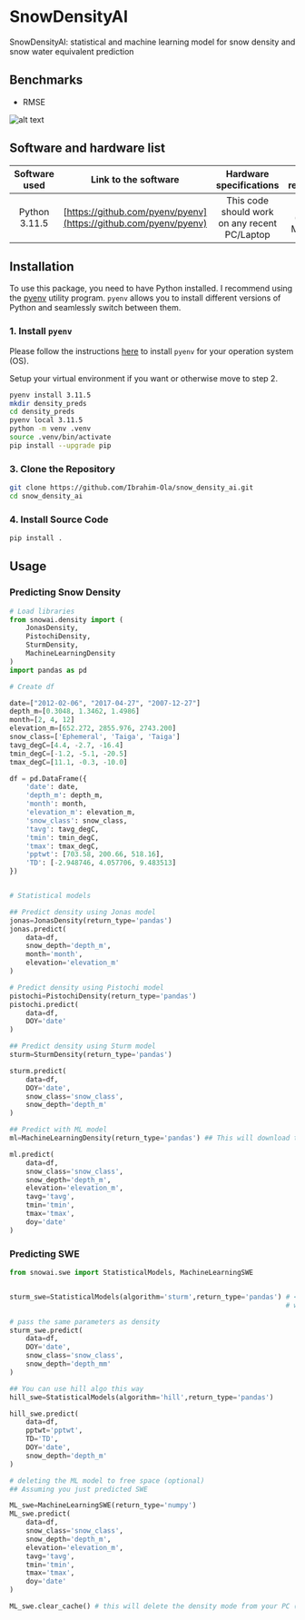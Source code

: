 # SnowDensityAI
SnowDensityAI: statistical and machine learning model for snow density and snow water equivalent prediction


## Benchmarks

* RMSE

![alt text](https://github.com/Ibrahim-Ola/snow_density_ai/blob/main/plots/rmse_model_comparison.png)

<!-- * $R^2$

![alt text](https://github.com/Ibrahim-Ola/snow_density_ai/blob/main/plots/rsq_model_comparison.png) -->

## Software and hardware list

| Software used | Link to the software  | Hardware specifications  | OS required |
|:---:  |:---:  |:---:  |:---:  |
| Python 3.11.5 | [https://github.com/pyenv/pyenv](https://github.com/pyenv/pyenv) | This code should work on any recent PC/Laptop | Linux (any), MacOS|

## Installation

To use this package, you need to have Python installed. I recommend using the [pyenv](https://github.com/pyenv/pyenv) utility program. `pyenv` allows you to install different versions of Python and seamlessly switch between them.

### 1. Install `pyenv`

Please follow the instructions [here](https://github.com/pyenv/pyenv?tab=readme-ov-file#installation) to install `pyenv` for your operation system (OS).

Setup your virtual environment if you want or otherwise move to step 2.

```bash
pyenv install 3.11.5
mkdir density_preds
cd density_preds
pyenv local 3.11.5
python -m venv .venv
source .venv/bin/activate
pip install --upgrade pip
```

### 3. Clone the Repository

```bash
git clone https://github.com/Ibrahim-Ola/snow_density_ai.git
cd snow_density_ai
```

### 4. Install Source Code 

```bash
pip install .
```

## Usage

### Predicting Snow Density

```python
# Load libraries
from snowai.density import (
    JonasDensity, 
    PistochiDensity, 
    SturmDensity,
    MachineLearningDensity
)
import pandas as pd

# Create df

date=["2012-02-06", "2017-04-27", "2007-12-27"]
depth_m=[0.3048, 1.3462, 1.4986]
month=[2, 4, 12]
elevation_m=[652.272, 2855.976, 2743.200]
snow_class=['Ephemeral', 'Taiga', 'Taiga']
tavg_degC=[4.4, -2.7, -16.4]
tmin_degC=[-1.2, -5.1, -20.5]
tmax_degC=[11.1, -0.3, -10.0]

df = pd.DataFrame({
    'date': date,
    'depth_m': depth_m,
    'month': month,
    'elevation_m': elevation_m,
    'snow_class': snow_class,
    'tavg': tavg_degC,
    'tmin': tmin_degC,
    'tmax': tmax_degC,
    'pptwt': [703.58, 200.66, 518.16],
    'TD': [-2.948746, 4.057706, 9.483513]
})


# Statistical models

## Predict density using Jonas model
jonas=JonasDensity(return_type='pandas')
jonas.predict(
    data=df,
    snow_depth='depth_m',
    month='month',
    elevation='elevation_m'
)

# Predict density using Pistochi model
pistochi=PistochiDensity(return_type='pandas')
pistochi.predict(
    data=df,
    DOY='date'
)

## Predict density using Sturm model
sturm=SturmDensity(return_type='pandas')

sturm.predict(
    data=df,
    DOY='date',
    snow_class='snow_class',
    snow_depth='depth_m'
)

## Predict with ML model
ml=MachineLearningDensity(return_type='pandas') ## This will download the ml model the first time

ml.predict(
    data=df,
    snow_class='snow_class',
    snow_depth='depth_m',
    elevation='elevation_m',
    tavg='tavg',
    tmin='tmin',
    tmax='tmax',
    doy='date'
)
```

### Predicting SWE

```python
from snowai.swe import StatisticalModels, MachineLearningSWE


sturm_swe=StatisticalModels(algorithm='sturm',return_type='pandas') # <- you only need to specify the algorithm
                                                                    # we currently support hill, sturm, pstochi, and jonas

# pass the same parameters as density
sturm_swe.predict(
    data=df,
    DOY='date',
    snow_class='snow_class',
    snow_depth='depth_mm'
)

## You can use hill algo this way
hill_swe=StatisticalModels(algorithm='hill',return_type='pandas')

hill_swe.predict(
    data=df,
    pptwt='pptwt',
    TD='TD',
    DOY='date',
    snow_depth='depth_m'
)

# deleting the ML model to free space (optional)
## Assuming you just predicted SWE

ML_swe=MachineLearningSWE(return_type='numpy')
ML_swe.predict(
    data=df,
    snow_class='snow_class',
    snow_depth='depth_m',
    elevation='elevation_m',
    tavg='tavg',
    tmin='tmin',
    tmax='tmax',
    doy='date'
)

ML_swe.clear_cache() # this will delete the density mode from your PC (cache directory)
```